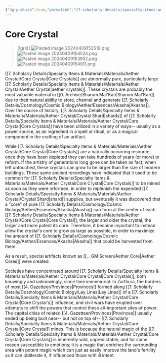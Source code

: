```yaml
---
{"dg-publish":true,"permalink":"/7-scholarly-details/specialty-items-and-materials/materials/aether-crystal/core-crystal/","noteIcon":""}
---
```


# Core Crystal 

>[!grid]
>![Pasted image 20240409153519.png](/img/user/x.%20Assets/Attachments/Pasted%20image%2020240409153519.png)
>![Pasted image 20240409154524.png](/img/user/x.%20Assets/Attachments/Pasted%20image%2020240409154524.png)
>![Pasted image 20240409153952.png](/img/user/x.%20Assets/Attachments/Pasted%20image%2020240409153952.png)
>![Pasted image 20240409154911.png](/img/user/x.%20Assets/Attachments/Pasted%20image%2020240409154911.png)

[[7. Scholarly Details/Specialty Items & Materials/Materials/Aether Crystal/Core Crystal\|Core Crystals]] are abnormally pure, particularly large [[7. Scholarly Details/Specialty Items & Materials/Materials/Aether Crystal/Aether Crystal\|aether crystals]]. These crystals are probably the most valuable material in [[0. Archive/Sharum Mal'Kari\|Sharum Mal'Kari]] due to their natural ability to store, channel and generate [[7. Scholarly Details/Cosmology/Cosmic Biology/Aether/Essences/Akasha\|Akasha]]. Over the course of history, [[7. Scholarly Details/Specialty Items & Materials/Materials/Aether Crystal/Crystal Shard\|shards]] of [[7. Scholarly Details/Specialty Items & Materials/Materials/Aether Crystal/Core Crystal\|Core Crystals]] have been utilized in a variety of ways-- usually as a power source, as an ingredient in a spell or ritual, or as a magical component in the crafting of an artifact. 

While [[7. Scholarly Details/Specialty Items & Materials/Materials/Aether Crystal/Core Crystal\|Core Crystals]] are a naturally occurring resource, once they have been depleted they can take hundreds of years (or more) to reform. If the artistry of generations long gone can be taken as fact, when left untouched, these crystals can grow to be larger than the size of modern buildings. These same ancient recordings have indicated that it used to be common for [[7. Scholarly Details/Specialty Items & Materials/Materials/Aether Crystal/Core Crystal\|Core Crystals]] to be mined as soon as they were reformed, in order to replenish the expended [[7. Scholarly Details/Specialty Items & Materials/Materials/Aether Crystal/Crystal Shard\|shard]] supplies, but eventually it was discovered that a "core" of pure [[7. Scholarly Details/Cosmology/Cosmic Biology/Aether/Essences/Akasha\|Akasha]] can form at the center of each [[7. Scholarly Details/Specialty Items & Materials/Materials/Aether Crystal/Core Crystal\|Core Crystal]]; the larger and older the crystal, the larger and more potent its core. Therefore, it became important to instead allow the crystal's core to grow as large as possible, in order to maximize the amount of [[7. Scholarly Details/Cosmology/Cosmic Biology/Aether/Essences/Akasha\|Akasha]] that could be harvested from them.  

As a result, special artifacts known as [[_. GM Screen/Aether Core\|Aether Cores]] were created. 

Societies have concentrated around [[7. Scholarly Details/Specialty Items & Materials/Materials/Aether Crystal/Core Crystal\|Core Crystals]], both knowingly and unknowingly, since time immemorial. In Zarthura, the borders of most [[4. Gazetteer/Provinces\|Provinces]] formed along [[7. Scholarly Details/Cosmology/Cosmic Biology/Ley Lines\|Ley Lines]] of a [[7. Scholarly Details/Specialty Items & Materials/Materials/Aether Crystal/Core Crystal\|Core Crystal's]] influence, and civil wars have erupted over attempts to shift the powers that control these all-important sites of power. The capital cities of related [[4. Gazetteer/Provinces\|Provinces]] usually ended up being built near-- but not on top of-- [[7. Scholarly Details/Specialty Items & Materials/Materials/Aether Crystal/Core Crystal\|Core Crystal]] mines. This is because the natural magic of the [[7. Scholarly Details/Specialty Items & Materials/Materials/Aether Crystal/Core Crystal\|Core Crystals]] is inherently wild, unpredictable, and for some reason susceptible to emotions; it is a magic that enriches the surrounding area with potent magic which can just as easily improve the land's fertility as it can obliterate it, if influenced those with ill intent. 

